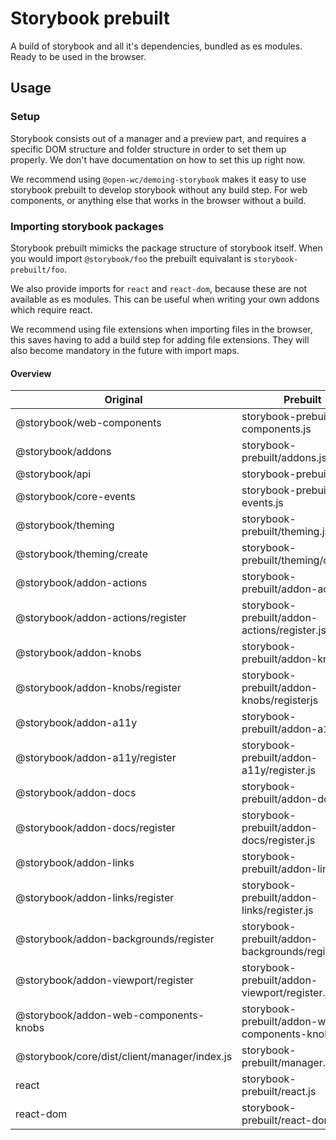 # Storybook prebuilt

A build of storybook and all it's dependencies, bundled as es modules. Ready to be used in the browser.

## Usage

### Setup

Storybook consists out of a manager and a preview part, and requires a specific DOM structure and folder structure in order to set them up properly. We don't have documentation on how to set this up right now.

We recommend using `@open-wc/demoing-storybook` makes it easy to use storybook prebuilt to develop storybook without any build step. For web components, or anything else that works in the browser without a build.

### Importing storybook packages

Storybook prebuilt mimicks the package structure of storybook itself. When you would import `@storybook/foo` the prebuilt equivalant is `storybook-prebuilt/foo`.

We also provide imports for `react` and `react-dom`, because these are not available as es modules. This can be useful when writing your own addons which require react.

We recommend using file extensions when importing files in the browser, this saves having to add a build step for adding file extensions. They will also become mandatory in the future with import maps.

#### Overview

| Original                                     | Prebuilt                                         |
| -------------------------------------------- | ------------------------------------------------ |
| @storybook/web-components                    | storybook-prebuilt/web-components.js             |
| @storybook/addons                            | storybook-prebuilt/addons.js                     |
| @storybook/api                               | storybook-prebuilt/api.js                        |
| @storybook/core-events                       | storybook-prebuilt/core-events.js                |
| @storybook/theming                           | storybook-prebuilt/theming.js                    |
| @storybook/theming/create                    | storybook-prebuilt/theming/create.js             |
| @storybook/addon-actions                     | storybook-prebuilt/addon-actions.js              |
| @storybook/addon-actions/register            | storybook-prebuilt/addon-actions/register.js     |
| @storybook/addon-knobs                       | storybook-prebuilt/addon-knobs.js                |
| @storybook/addon-knobs/register              | storybook-prebuilt/addon-knobs/registerjs        |
| @storybook/addon-a11y                        | storybook-prebuilt/addon-a11y                    |
| @storybook/addon-a11y/register               | storybook-prebuilt/addon-a11y/register.js        |
| @storybook/addon-docs                        | storybook-prebuilt/addon-docs                    |
| @storybook/addon-docs/register               | storybook-prebuilt/addon-docs/register.js        |
| @storybook/addon-links                       | storybook-prebuilt/addon-links.js                |
| @storybook/addon-links/register              | storybook-prebuilt/addon-links/register.js       |
| @storybook/addon-backgrounds/register        | storybook-prebuilt/addon-backgrounds/register.js |
| @storybook/addon-viewport/register           | storybook-prebuilt/addon-viewport/register.js    |
| @storybook/addon-web-components-knobs        | storybook-prebuilt/addon-web-components-knobs.js |
| @storybook/core/dist/client/manager/index.js | storybook-prebuilt/manager.js                    |
| react                                        | storybook-prebuilt/react.js                      |
| react-dom                                    | storybook-prebuilt/react-dom.js                  |
